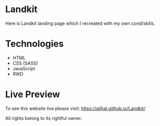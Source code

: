 # Landkit
Here is Landkit landing page which I recreated with my own cond/skills.
# Technologies
- HTML
- CSS (SASS)
- JavaScript
- RWD
# Live Preview
To see this website live please visit: 
https://ajihat.github.io/Landkit/




All rights belong to its rightful owner.
